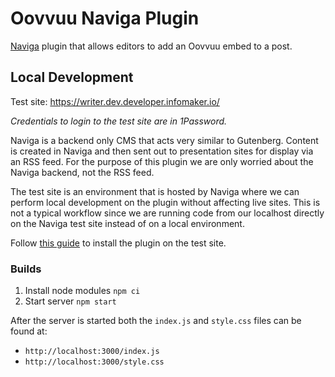 # Oovvuu Naviga Plugin

[Naviga](https://docs.navigaglobal.com/writer/) plugin that allows editors to add an Oovvuu embed to a post.

## Local Development

Test site: https://writer.dev.developer.infomaker.io/

_Credentials to login to the test site are in 1Password._

Naviga is a backend only CMS that acts very similar to Gutenberg. Content is created in Naviga and then sent out to presentation sites for display via an RSS feed. For the purpose of this plugin we are only worried about the Naviga backend, not the RSS feed.

The test site is an environment that is hosted by Naviga where we can perform local development on the plugin without affecting live sites. This is not a typical workflow since we are running code from our localhost directly on the Naviga test site instead of on a local environment.

Follow [this guide](https://docs.navigaglobal.com/writer/developer-guide/index/quickstart#4-add-the-plugin-to-the-local-configuration) to install the plugin on the test site.

### Builds

1. Install node modules `npm ci`
1. Start server `npm start`

After the server is started both the `index.js` and `style.css` files can be found at:
- `http://localhost:3000/index.js`
- `http://localhost:3000/style.css`
